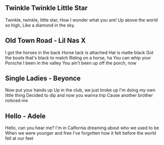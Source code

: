 ## Twinkle Twinkle Little Star

Twinkle, twinkle, little star,
How I wonder what you are!
Up above the world so high,
Like a diamond in the sky.

## Old Town Road - Lil Nas X

I got the horses in the back
Horse tack is attached
Hat is matte black
Got the boots that's black to match
Riding on a horse, ha
You can whip your Porsche
I been in the valley
You ain't been up off the porch, now

## Single Ladies - Beyonce

Now put your hands up
Up in the club, we just broke up
I'm doing my own little thing
Decided to dip and now you wanna trip
Cause another brother noticed me

## Hello - Adele

Hello, can you hear me?
I'm in Calfornia dreaming about who we used to be
When we were younger and free
I've forgotten how it felt before the world fell at our feet
